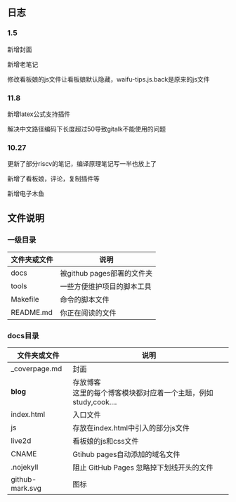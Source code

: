 ## 日志

### 1.5

新增封面

新增老笔记

修改看板娘的js文件让看板娘默认隐藏，waifu-tips.js.back是原来的js文件

### 11.8

新增latex公式支持插件

解决中文路径编码下长度超过50导致gitalk不能使用的问题

### 10.27

更新了部分riscv的笔记，编译原理笔记写一半也放上了

新增了看板娘，评论，复制插件等

新增电子木鱼


## 文件说明

### 一级目录

| 文件夹或文件 | 说明                       |
| ------------ | -------------------------- |
| docs         | 被github pages部署的文件夹 |
| tools        | 一些方便维护项目的脚本工具 |
| Makefile     | 命令的脚本文件             |
| README.md    | 你正在阅读的文件           |

### docs目录

| 文件夹或文件    | 说明                                                         |
| --------------- | ------------------------------------------------------------ |
| _coverpage.md   | 封面                                                         |
| **blog**        | 存放博客<br />这里的每个博客模块都对应着一个主题，例如study,cook.... |
| index.html      | 入口文件                                                     |
| js              | 存放在index.html中引入的部分js文件                           |
| live2d          | 看板娘的js和css文件                                          |
| CNAME           | Gtihub pages自动添加的域名文件                               |
| .nojekyll       | 阻止 GitHub Pages 忽略掉下划线开头的文件                     |
| github-mark.svg | 图标                                                         |
